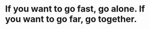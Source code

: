# If you want to go fast, go alone. If you want to go far, go together.

<!-- {BearID:C0028C9F-554A-4A0A-9882-02BAB51B08D3-1695-0000011B8883E13B} -->
